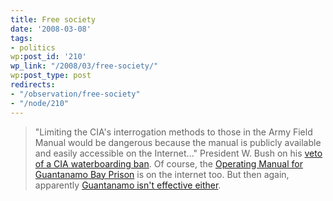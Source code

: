 ```yaml
---
title: Free society
date: '2008-03-08'
tags:
- politics
wp:post_id: '210'
wp_link: "/2008/03/free-society/"
wp:post_type: post
redirects:
- "/observation/free-society"
- "/node/210"
---
```


> "Limiting the CIA's interrogation methods to those in the Army Field Manual would be dangerous because the manual is publicly available and easily accessible on the Internet..."
President W. Bush on his [veto of a CIA waterboarding ban](http://www.washingtonpost.com/wp-dyn/content/article/2008/03/08/AR2008030800304.html?hpid=topnews). Of course, the [Operating Manual for Guantanamo Bay Prison](http://www.wikileaks.org/wiki/Camp_Delta_Standard_Operating_Procedure) is on the internet too. But then again, apparently [Guantanamo isn't effective either](http://www.nytimes.com/2006/10/19/opinion/19thu1.html).
